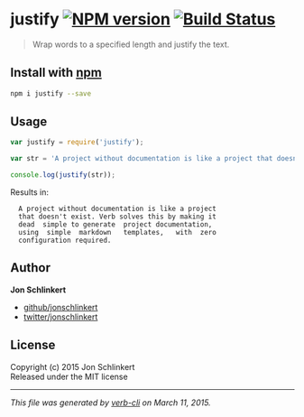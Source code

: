 # justify [![NPM version](https://badge.fury.io/js/justify.svg)](http://badge.fury.io/js/justify)  [![Build Status](https://travis-ci.org/jonschlinkert/justify.svg)](https://travis-ci.org/jonschlinkert/justify) 

> Wrap words to a specified length and justify the text.

## Install with [npm](npmjs.org)

```bash
npm i justify --save
```

## Usage

```js
var justify = require('justify');

var str = 'A project without documentation is like a project that doesn\'t exist. Verb solves this by making it dead simple to generate project documentation, using simple markdown templates, with zero configuration required.';

console.log(justify(str));
```

Results in:

```
  A project without documentation is like a project
  that doesn't exist. Verb solves this by making it
  dead  simple to generate  project documentation,
  using  simple  markdown   templates,   with  zero
  configuration required.
```

## Author

**Jon Schlinkert**
 
+ [github/jonschlinkert](https://github.com/jonschlinkert)
+ [twitter/jonschlinkert](http://twitter.com/jonschlinkert) 

## License
Copyright (c) 2015 Jon Schlinkert  
Released under the MIT license

***

_This file was generated by [verb-cli](https://github.com/assemble/verb-cli) on March 11, 2015._